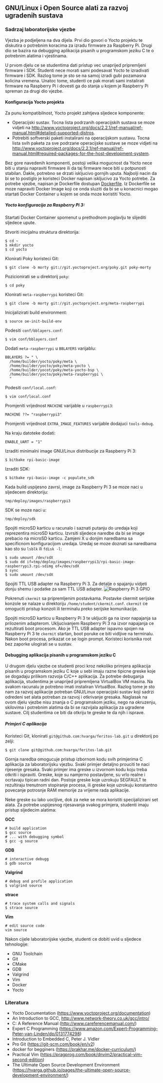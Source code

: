 ## GNU/Linux i Open Source alati za razvoj ugradenih sustava

### Sadrzaj laboratorijske vjezbe

Vjezba je podjeljena na dva dijela. Prvi dio govori o Yocto projektu te diskutira o potrebnim koracima za izradu firmware za Raspberry Pi. Drugi dio se bazira na debugging aplikacija pisanih u programskom jeziku C te o potrebnim alatima i vjestinama.

U prvom djelu ce se studentima dati pristup vec unaprijed pripremljeni firmware i SDK. Studenti nece morati sami podesavat Yocto te izradivati firmware i SDK. Razlog tome je sto se na samoj izradi gubi pozamasna kolicina vremena. Unatoc tome, studenti ce pak morati sami instalirati firmware na Raspberry Pi i dovesti ga do stanja u kojem je Raspberry Pi spreman za drugi dio vjezbe.

#### Konfiguracija Yocto projekta

Za punu kompatibilnost, Yocto projekt zahtjeva sljedece komponente:

- Operacijski sustav. Tocna lista podrzanih operacijskih sustava se moze vidjeti na http://www.yoctoproject.org/docs/2.2.1/ref-manual/ref-manual.html#detailed-supported-distros.
- Potrebiti softverski paketi instalirani na operacijskom sustavu. Tocna lista svih paketa za sve podrzane operacijske sustave se moze vidjeti na http://www.yoctoproject.org/docs/2.2.1/ref-manual/ref-manual.html#required-packages-for-the-host-development-system.

Bez gore navedenih komponenti, postoji velika mogucnost da Yocto nece biti u stanju napraviti firmware ili da taj firmware nece biti u potpunosti stabilan. Dakle, potrebno se drzati iskljucivo gornjih uputa. Najbolji nacin da bi se to postiglo je koristeci Docker napisan iskljucivo za Yocto potrebe. Za potrebe vjezbe, napisan je Dockerfile dostupan [Dockerfile](Dockerfile). Iz Dockerfile se moze napraviti Docker Image koji ce onda sluziti da bi se u konacnici mogao startati Docker Container u kojem se onda moze koristiti Yocto.

##### Yocto konfiguracija za Raspberry Pi 3:

Startati Docker Container spomenut u prethodnom poglavlju te slijediti sljedece upute.

Stvoriti inicijalnu struktura direktorija:

```
$ cd ~
$ mkdir yocto
$ cd yocto
```

Klonirati Poky koristeci Git:

```
$ git clone -b morty git://git.yoctoproject.org/poky.git poky-morty
```

Pozicionirati se u direktorij `poky`:

```
$ cd poky
```

Klonirati `meta-raspberrypi` koristeci Git:

```
$ git clone -b morty git://git.yoctoproject.org/meta-raspberrypi
```

Inicijalizirati build environment:

```
$ source oe-init-build-env
```

Podesiti `conf/bblayers.conf`:

```
$ vim conf/bblayers.conf
```

Dodati `meta-raspberrypi` u `BBLAYERS` varijablu:

```
BBLAYERS ?= " \
  /home/builder/yocto/poky/meta \
  /home/builder/yocto/poky/meta-yocto \
  /home/builder/yocot/poky/meta-yocto-bsp \
  /home/builder/yocto/poky/meta-raspberrypi \
  "
```

Podesiti `conf/local.conf`:

```
$ vim conf/local.conf
```

Promjeniti vrijednost `MACHINE` varijable u `raspberrypi3`:

```
MACHINE ??= "raspberrypi3"
```

Promjeniti vrijednost `EXTRA_IMAGE_FEATURES` varijable dodajuci `tools-debug`.

Na kraju datoteke dodati:

```
ENABLE_UART = "1"
```

Izraditi minimalni image GNU/Linux distribucije za Raspberry Pi 3:

```
$ bitbake rpi-basic-image
```

Izraditi SDK:

```
$ bitbake rpi-basic-image -c populate_sdk
```

Kada build uspijesno zavrsi, image za Raspberry Pi 3 se moze naci u sljedecem direktoriju:

```
tmp/deploy/images/raspberrypi3
```

SDK se moze naci u:

```
tmp/deploy/sdk
```

Spojiti microSD karticu u racunalo i saznati putanju do uredaja koji reprezentira microSD karticu. Izvrsiti sljedece naredbe da bi se image prebacio na microSD karticu. Zamjeni X u donjim naredbama sa specificnom konfiguracijom uredaja. Uredaj se moze doznati sa naredbama kao sto su `lsblk` ili `fdisk -l`:

```
$ sudo umount /dev/sdX
$ sudo dd if=tmp/deploy/images/raspberrypi3/rpi-basic-image-raspberrypi3.rpi-sdimg of=/dev/sdX
$ sync
$ sudo umount /dev/sdX
```

Spojiti TTL USB adapter na Raspberry Pi 3. Za detalje o spajanju vidjeti donju shemu i podatke za sam TTL USB adapter.
![Raspberry Pi 3 GPIO](https://www.element14.com/community/servlet/JiveServlet/previewBody/73950-102-10-339300/pi3_gpio.png)

Pokrenuti `ckermit` sa pripremljenim postavkama. Postavke ckermit serijske konzole se nalaze u direktoriju `/home/student/ckermit.conf`. `ckermit` ce omoguciti pristup konzoli ili terminalu preko serijske komunikacije.

Spojiti microSD karticu u Raspberry Pi 3 te ukljuciti ga na izvor napajanja sa prilozenim adapterom. Ukljucivanjem Raspberry Pi 3 na izvor napajanja ce rezultirati boot procesom. Ako je TTL USB adapter ispavno spojen na Raspberry Pi 3 te `ckermit` startan, boot poruke ce biti vidljive na terminalu. Nakon boot procesa, prikazat ce se login prompt. Koristeci korisnika root bez zaporke ulogirati se u sustav.

#### Debugging aplikacija pisanih u programskom jeziku C

U drugom djelu vjezbe ce studenti proci kroz nekoliko primjera aplikacija pisanih u programskom jeziku C koje u sebi imaju razne tipicne greske koje se dogadaju prilikom razvoja C/C++ aplikacija. Za potrebe debuganja aplikacija, studentima je unaprijed pripremljena VirtualBox VM masina. Na svakom racunalu je potrebno imati instaliran VirtualBox. Razlog tome je sto nam za razvoj aplikacije potreban GNU/Linux operacijski sustav koji sadrzi odredeni set alata potreban za razvoj i otkrivanje gresaka. Naglasak na ovom djelu vjezbe nisu znanja o C programskom jeziku, nego na okruzenju, skilovima i potrebnim alatima da bi se razvijala aplikacija za ugradene sustave. Cilj studentima ce biti da otkriju te greske te da njih i isprave.

##### Primjeri C aplikacija

Koristeci Git, klonirati `git@github.com:hvarga/feritos-lab.git` u direktorij po zelji:

```
$ git clone git@github.com:hvarga/feritos-lab.git
```

Gornja naredba omogucuje pristup izbornom kodu svih primjerima C aplikacija za laboratorijsku vjezbu. Svaki primjer detaljno prouciti te naci rijesenje gresaka. Svaki primjer ima greske u izvornom kodu koju treba otkriti i ispraviti. Greske, koje su namjerno postavljene, su vrlo realne i ocrtavaju tipican radni dan. Postoje greske koje uzrokuju SEGFAULT te rezultiraju trenutnom stopiranje procesa, ili greske koje uzrokuju konstantno povecanje potrosnje RAM memorije za vrijeme rada aplikacije.

Neke greske su lako uocljive, dok za neke se mora koristiti specijalizirani set alata. Za potrebe uspijesnog rijesavanja svakog primjera, studenti imaju pristup sljedecim alatima:

**GCC**

```
# build application
$ gcc source
# ... with debugging symbol
$ gcc -g source
```

**GDB**

```
# interactive debugg
$ gdb source
```

**Valgrind**

```
# debug and profile application
$ valgrind source
```

**strace**

```
# trace system calls and signals
$ strace source
```

**Vim**

```
# edit source code
vim source
```

Nakon cijele laboratorijske vjezbe, studenti ce dobiti uvid u sljedece tehnologije:

- GNU Toolchain
- Git
- CMake
- GDB
- Valgrind
- Vim
- Docker
- Yocto

### Literatura
- Yocto Documentation (https://www.yoctoproject.org/documentation)
- An Introduction to GCC, http://www.network-theory.co.uk/gcc/intro/
- C: A Reference Manual (http://www.careferencemanual.com/)
- Expert C Programming (https://www.amazon.com/Expert-Programming-Peter-van-Linden/dp/0131774298)
- Introduction to Embedded C, Peter J. Vidler
- Pro Git (https://git-scm.com/book/en/v2)
- docker for begginers (https://prakhar.me/docker-curriculum/)
- Practical Vim (https://pragprog.com/book/dnvim2/practical-vim-second-edition)
- The Ultimate Open Source Development Environment (https://hvarga.github.io/pages/the-ultimate-open-source-development-environment/)
